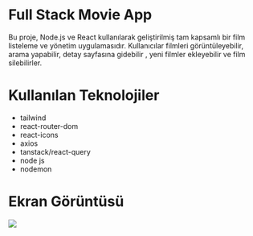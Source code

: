 # Full Stack Movie App

Bu proje, Node.js ve React kullanılarak geliştirilmiş tam kapsamlı bir film listeleme ve yönetim uygulamasıdır. Kullanıcılar filmleri görüntüleyebilir, arama yapabilir, detay sayfasına gidebilir , yeni filmler ekleyebilir ve film silebilirler.

# Kullanılan Teknolojiler

- tailwind
- react-router-dom
- react-icons
- axios
- tanstack/react-query
- node js
- nodemon

# Ekran Görüntüsü

![](/frontend/public/0715.gif)
